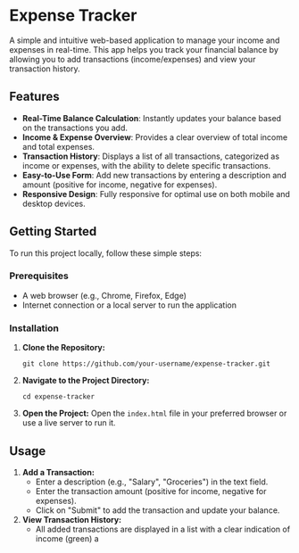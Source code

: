<!DOCTYPE html>
<html lang="en">
<head>
  <meta charset="UTF-8">
  <meta name="viewport" content="width=device-width, initial-scale=1.0">
  <title>README - Expense Tracker</title>
</head>
<body>

  <h1>Expense Tracker</h1>

  <p>A simple and intuitive web-based application to manage your income and expenses in real-time. This app helps you track your financial balance by allowing you to add transactions (income/expenses) and view your transaction history.</p>

  <h2>Features</h2>
  <ul>
    <li><strong>Real-Time Balance Calculation</strong>: Instantly updates your balance based on the transactions you add.</li>
    <li><strong>Income & Expense Overview</strong>: Provides a clear overview of total income and total expenses.</li>
    <li><strong>Transaction History</strong>: Displays a list of all transactions, categorized as income or expenses, with the ability to delete specific transactions.</li>
    <li><strong>Easy-to-Use Form</strong>: Add new transactions by entering a description and amount (positive for income, negative for expenses).</li>
    <li><strong>Responsive Design</strong>: Fully responsive for optimal use on both mobile and desktop devices.</li>
  </ul>

  <h2>Getting Started</h2>
  <p>To run this project locally, follow these simple steps:</p>

  <h3>Prerequisites</h3>
  <ul>
    <li>A web browser (e.g., Chrome, Firefox, Edge)</li>
    <li>Internet connection or a local server to run the application</li>
  </ul>

  <h3>Installation</h3>
  <ol>
    <li><strong>Clone the Repository:</strong></li>
    <pre><code>git clone https://github.com/your-username/expense-tracker.git</code></pre>
    <li><strong>Navigate to the Project Directory:</strong></li>
    <pre><code>cd expense-tracker</code></pre>
    <li><strong>Open the Project:</strong> Open the <code>index.html</code> file in your preferred browser or use a live server to run it.</li>
  </ol>

  <h2>Usage</h2>
  <ol>
    <li><strong>Add a Transaction:</strong>
      <ul>
        <li>Enter a description (e.g., "Salary", "Groceries") in the text field.</li>
        <li>Enter the transaction amount (positive for income, negative for expenses).</li>
        <li>Click on "Submit" to add the transaction and update your balance.</li>
      </ul>
    </li>
    <li><strong>View Transaction History:</strong>
      <ul>
        <li>All added transactions are displayed in a list with a clear indication of income (green) a
